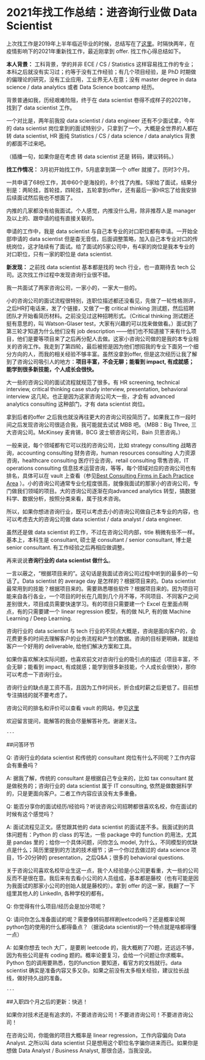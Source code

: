 # 2021年找工作总结：进咨询行业做 Data Scientist


上次找工作是2019年上半年临近毕业的时候，总结写在了[这里]()。时隔快两年，在疫情影响下的2021年重新找工作，最近刚拿到 offer. 找工作心得总结如下。

**本人背景：** 工科背景，学的并非 ECE / CS / Statistics 这样容易找工作的专业；本科之后就没有实习过；约等于没有工作经验；有几个项目经验，是 PhD 时期做的偏理论的研究，没有工业应用，工业界无人在意；没有 master degree in data science / data analytics 或者 Data Science bootcamp 经历。

背景普通如我，历经艰难险阻，终于在 data scientist 卷得不成样子的2021年，找到了 data scientist 工作。

一个对比是，两年前我投 data scientist / data engineer 还有不少面试拿，今年的 data scientist 岗位拿到的面试特别少，只拿到了一个。大概是全世界的人都在转 data scientist,  HR 面纯 Statistics / CS / data science / data analytics 背景的都面不过来吧。

（插播一句，如果你是在考虑 转 data scientist 还是 转码，建议转码。）

**找工作情况：** 3月初开始找工作，5月底拿到第一个 offer 就接了。历时3个月。

一共申请了68份工作，其中60个是海投的，8个找了内推。5家给了面试，结果分别是：两轮挂，首轮挂，四轮挂，五轮拿到offer，还有最后一家HR忘了给我安排后续面试然后我也不想面了。

内推的几家都没有给我面试。个人感觉，内推没什么用，除非推荐人是 manager 及以上的、跟申请的组有直接关联的。

申请的工作中，我是 data scientist 与自己本专业的对口职位都有申请。一开始全部申请的 data scientist 但是杳无音信，后面调整策略，加入自己本专业对口的传统岗位，这才陆续有了面试。给了面试的5家公司中，有4家的岗位是我本专业的对口职位，只有一家的职位是 data scientist. 

**新发现：** 之前找 data scientist 基本都是找的 tech 行业，也一直期待去 tech 公司。这次找工作过程中发现咨询行业很不错。

我一共面试了两家咨询公司，一家小的，一家大一些的。

小的咨询公司的面试流程很特别，连职位描述都还没看见，先做了一轮性格测评，之后HR打电话来，发了个链接，又做了一套 critical  thinking 测试题，然后招聘团队才开始看简历材料。之前没见过这种招聘形式。（Critical thinking 测试题还挺有意思的，叫 Watson-Glaser test，大家有兴趣的可以找来做做看。）面试到了第三轮才知道为什么他们没有 job description ——他们也不知道接下来有什么项目，他们是要等项目来了之后再分配人去做。这家小咨询公司做的是我的本专业相关的咨询工作。我走到了第四轮，最后被拒是因为他们想招我的专业下面另一个细分方向的人，而我的相关经验不够丰富。虽然没拿到offer, 但是这次经历让我了解到了咨询公司吸引人的地方：**项目丰富，不会无聊；能看到 impact, 有成就感；能学到很多新技能，个人成长会很快。**

大一些的咨询公司的面试流程就规范了很多。有 HR screening, technical interview, critical thinking case study interview, presentation, behavioral interview 这几轮。也正是因为这家咨询公司大一些，才会有  advanced analytics consulting 这种部门，才有 data scientist 岗位。

拿到后者的offer 之后我也就没再往更大的咨询公司投简历了。如果我工作一段时间之后发现咨询公司很适合我，我可能就去试试 MBB 吧。（MBB：Big Three, 三大咨询公司。McKinsey 麦肯锡，BCG 波士顿咨询公司，Bain 贝恩咨询。）

一般来说，每个领域都有它可以找的咨询公司，比如 strategy consulting 战略咨询，accounting consulting 财务咨询，human resources consulting 人力资源咨询，healthcare consulting 医疗行业咨询，retail consulting 零售咨询，IT operations consulting 信息技术运营咨询，等等，每个领域对应的咨询公司也有排名，具体可以在 vault 上查看（参见[Best Consulting Firms in Each Practice Area](https://firsthand.co/best-companies-to-work-for/consulting/best-firms-in-each-practice-area/data-analytics-consulting) ）。小的咨询公司通常专业化程度很高，就像我面试的那家小的咨询公司，专门做我们领域的项目。大的咨询公司逐渐在向advanced analytics 转型，搞数据科学、数据分析，按照分类来看，属于技术咨询。

所以，如果你想进咨询行业，既可以考虑去小的咨询公司做自己本专业的内容，也可以考虑去大的咨询公司做 data scientist / data analyst / data engineer. 

虽然还是做 data scientist 的工作，不过在咨询公司内部，title 稍微有些不一样。基本上，本科生是 consultant, 硕士是 consultant / senior consultant, 博士是 senior consultant. 有工作经验之后再相应做调整。

再来说说**咨询行业的 data scientist 做什么**。

一言以蔽之，“根据项目来的”。这句话是我面试咨询公司过程中听到的最多的一句话了。Data scientist 的 average day 是怎样的？根据项目来的。Data scientist 最常用到的技能？根据项目来的。需要熟悉哪些软件？根据项目来的。因为项目可能来自各行各业，一个项目的时长在几周到几个月不等，不同项目、不同客户之间差别很大，项目成员需要快速学习。有的项目只需要建一个 Excel 在里面点啊点，有的只需要建一个 linear regression 模型，有的做 NLP, 有的做 Machine Learning / Deep Learning. 

咨询行业的 data scientist 与 tech 行业的不同点大概是，咨询是面向客户的，会花费更多的时间去理解客户的业务流程和产生的数据。咨询的目标更明确，就是给客户一个好用的 deliverable, 给他们解决方案和工具。

如果你喜欢解决实际问题，也喜欢前文对咨询行业的吸引点的描述（项目丰富，不会无聊；能看到 impact, 有成就感；能学到很多新技能，个人成长会很快），那你可以考虑一下咨询行业。

咨询行业的缺点是工资不高，且因为工作时间长，折合成时薪之后更低了。目前想专注搞钱的就不要考虑了。

咨询公司的排名和评价可以查看 vault 的网站，参见[这里](https://www.vault.com/best-companies-to-work-for/consulting/vault-consulting-rankings-top-50)

欢迎留言提问，能解答的我会尽量解答补充。谢谢关注。

 	---

##问答环节

Q: 咨询行业的data scientist 和传统的 consultant 岗位有什么不同呢？工作内容会有重叠吗？

A: 据我了解，传统的 consultant 是根据自己专业来的，比如 tax consultant 就是做税务的；咨询行业的 data scientist 属于 IT consulting, 依然是做数据科学的，只是更面向客户。二者工作内容应该没有太多重叠。

Q: 能否分享你的面试经历/经验吗？听说咨询公司招聘都很喜欢名校，你在面试的时候有这个感觉吗？

A: 面试流程见正文。感觉跟其他的 data scientist 的面试差不多。我面试到的具体问题有：Python 的 class 的写法，一些 package 中的 function 的用法，尤其是 pandas 里的；给你一个具体问题，问你怎么 model, 为什么，不同模型的优缺点是什么；简历里提到的方法的技术细节；讲一个你过去做过的 data science 项目，15-20分钟的 presentation，之后Q&A；很多的 behavioral questions.

关于咨询公司喜欢名校毕业生这一点，我个人经验是小公司更看重，大一些的公司反而不是很在意。我后来有去看小公司的人员组成，基本都是藤校（也有可能是因为我面试的那家小公司的创始人就是藤校的）。拿到 offer 的这一家，我翻了一下组里其他人的 LinkedIn, 各种学校的都有。

Q: 你觉得有什么项目/经历会是加分项呢？ 

Q: 请问你怎么准备面试的呢？需要像转码那样刷leetcode吗？还是概率论啊python包的使用的什么都得备点？（据说data scientist的一个特点就是啥都得懂一点）

A: 如果你想去 tech 大厂，是要刷 leetcode 的，我大概刷了70题，还远远不够，因为有些公司是有 coding 题的。概率论要复习，会给一个问题让你求概率。Python 包的调用要熟悉，包的function 要知道，看官方的文档就行。data scientist 确实是准备内容又多又杂。如果之前没有太多相关经验，建议拉长战线，做好持久战的准备。

 	---

##入职四个月之后的更新：快逃！

如果你对技术还是有追求的，不要进咨询公司！不要进咨询公司！不要进咨询公司！

在咨询公司，你能做的项目大概率是 linear regression，工作内容偏向 Data Analyst. 之所以叫 data scientist 只是想用这个职位名字骗你进来而已。如果你是想做 Data Analyst / Business Analyst, 那很合适，当我没说。
